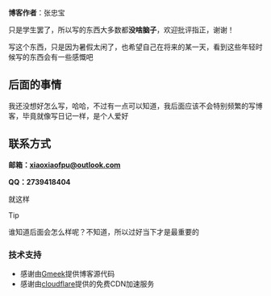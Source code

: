 **博客作者**：张忠宝

只是学生罢了，所以写的东西大多数都**没啥脑子**，欢迎批评指正，谢谢！

写这个东西，只是因为暑假太闲了，也希望自己在将来的某一天，看到这些年轻时候写的东西会有一些感慨吧

## 后面的事情
我还没想好怎么写，哈哈，不过有一点可以知道，我后面应该不会特别频繁的写博客，毕竟就像写日记一样，是个人爱好

## 联系方式
**邮箱：xiaoxiaofpu@outlook.com**

**QQ：2739418404**

就这样

>[!TIP]
>谁知道后面会怎么样呢？不知道，所以过好当下才是最重要的

### 技术支持
- 感谢由[Gmeek](https://github.com/Meekdai/Gmeek/)提供博客源代码
- 感谢由[cloudflare](https://cloudflare.com)提供的免费CDN加速服务



